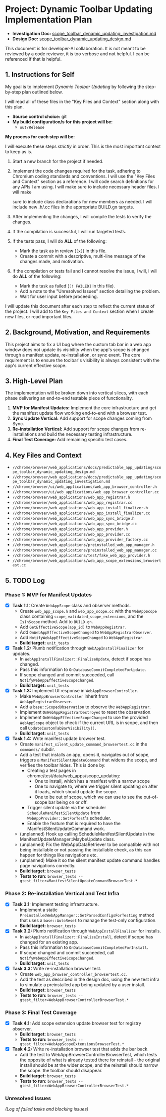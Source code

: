 # Project: Dynamic Toolbar Updating Implementation Plan

* **Investigation Doc:**
[scope_toolbar_dynamic_updating_investigation.md](scope_toolbar_dynamic_updating_investigation.md)
* **Design Doc:**
[scope_toolbar_dynamic_updating_design.md](scope_toolbar_dynamic_updating_design.md)

This document is for developer-AI collaboration. It is not meant to be reviewed
by a code reviewer, it is too verbose and not helpful. I can be referenced if
that is helpful.

## 1. Instructions for Self

My goal is to implement *Dynamic Toolbar Updating* by following the step-by-step plan
outlined below.

I will read all of these files in the "Key Files and Context" section along
with this plan.

-   **Source control choice:** git
-   **My build configuration/s for this project will be:**
    -    `out/Release`

**My process for each step will be:**

I will execute these steps *strictly* in order. This is the most important
context to keep as is.

1.  Start a new branch for the project if needed.
1.  Implement the code changes required for the task, adhering to Chromium
    coding standards and conventions. I will use the "Key Files and Context"
    section as a reference. I will code search definitions for any APIs I am
    using. I will make sure to include necessary header files. I will make

    sure to include class declarations for new members as needed. I will
    include new .h/.cc files in the appropriate BUILD.gn targets.
2.  After implementing the changes, I will compile the tests to verify the
    changes.
3.  If the compilation is successful, I will run targeted tests.
4.  If the tests pass, I will do **ALL** of the following:
    *   Mark the task as in review (`[x]`) in this file.
    *   Create a commit with a descriptive, multi-line message of
        the changes made, and motivation.
5.  If the compilation or tests fail and I cannot resolve the issue, I will, I
    will do **ALL** of the following:
    *   Mark the task as failed (`[! FAILED]` in this file).
    *   Add a note to the "Unresolved Issues" section detailing the problem.
    *   Wait for user input before proceeding.

I will update this document after each step to reflect the current status of
the project. I will add to the `Key Files and Context` section when I create
new files, or read important files.

## 2. Background, Motivation, and Requirements

This project aims to fix a UI bug where the custom tab bar in a web app window
does not update its visibility when the app's scope is changed through a
manifest update, re-installation, or sync event. The core requirement is to
ensure the toolbar's visibility is always consistent with the app's current
effective scope.

## 3. High-Level Plan

The implementation will be broken down into vertical slices, with each phase
delivering an end-to-end testable piece of functionality.
1.  **MVP for Manifest Updates:** Implement the core infrastructure and get the
    manifest update flow working end-to-end with a browser test.
2.  **Sync Update Vertical:** Add support for scope changes coming from Sync.
3.  **Re-installation Vertical:** Add support for scope changes from
    re-installations and build the necessary testing infrastructure.
4.  **Final Test Coverage:** Add remaining specific test cases.

## 4. Key Files and Context

*   `//chrome/browser/web_applications/docs/predictable_app_updating/scope_toolbar_dynamic_updating_design.md`
*   `//chrome/browser/web_applications/docs/predictable_app_updating/scope_toolbar_dynamic_updating_investigation.md`
*   `//chrome/browser/ui/web_applications/web_app_browser_controller.h`
*   `//chrome/browser/ui/web_applications/web_app_browser_controller.cc`
*   `//chrome/browser/web_applications/web_app_registrar.h`
*   `//chrome/browser/web_applications/web_app_registrar.cc`
*   `//chrome/browser/web_applications/web_app_install_finalizer.h`
*   `//chrome/browser/web_applications/web_app_install_finalizer.cc`
*   `//chrome/browser/web_applications/web_app_sync_bridge.h`
*   `//chrome/browser/web_applications/web_app_sync_bridge.cc`
*   `//chrome/browser/web_applications/web_app_provider.h`
*   `//chrome/browser/web_applications/web_app_provider.cc`
*   `//chrome/browser/web_applications/web_app_provider_factory.cc`
*   `//chrome/browser/web_applications/preinstalled_web_app_manager.h`
*   `//chrome/browser/web_applications/preinstalled_web_app_manager.cc`
*   `//chrome/browser/web_applications/test/fake_web_app_provider.h`
*   `//chrome/browser/web_applications/web_app_scope_extensions_browsertest.cc`

## 5. TODO Log

### Phase 1: MVP for Manifest Updates

*   [x] **Task 1.1:** Create `WebAppScope` class and observer methods.
    *   Create `web_app_scope.h` and `web_app_scope.cc` with the `WebAppScope`
        class containing `scope`, `validated_scope_extensions`, and the
        `IsInScope` method. Add to `BUILD.gn`.
    *   Add `GetEffectiveScope(app_id)` to `WebAppRegistrar`.
    *   Add `OnWebAppEffectiveScopeChanged` to `WebAppRegistrarObserver`.
    *   Add `NotifyWebAppEffectiveScopeChanged` to `WebAppRegistrar`.
    *   **Build target:** `unit_tests`
*   [x] **Task 1.2:** Plumb notification through `WebAppInstallFinalizer` for
    updates.
    *   In `WebAppInstallFinalizer::FinalizeUpdate`, detect if scope has
        changed.
    *   Pass this information to `OnDatabaseCommitCompletedForUpdate`.
    *   If scope changed and commit succeeded, call
        `NotifyWebAppEffectiveScopeChanged`.
    *   **Build target:** `unit_tests`
*   [x] **Task 1.3:** Implement UI response in `WebAppBrowserController`.
    *   Make `WebAppBrowserController` inherit from `WebAppRegistrarObserver`.
    *   Add a `base::ScopedObservation` to observe the `WebAppRegistrar`.
    *   Implement `OnWebAppRegistrarDestroyed` to reset the observation.
    *   Implement `OnWebAppEffectiveScopeChanged` to use the provided
        `WebAppScope` object to check if the current URL is in scope, and then
        call `UpdateCustomTabBarVisibility()`.
    *   **Build target:** `unit_tests`
*   [x] **Task 1.4:** Write manifest update browser test.
    *   Create `manifest_silent_update_command_browsertest.cc` in the
        `commands/` subdir.
    *   Add a test that installs an app, opens it, navigates out of scope,
        triggers a `ManifestSilentUpdateCommand` that widens the scope, and
        verifies the toolbar hides. This is done by:
        *   Creating a test pages in chrome/test/data/web_apps/scope_updating:
            *   One to install, which has a manifest with a narrow scope
            *   One to navigate to, where we trigger silent updating on after it
                loads, which should update the scope.
            *   One to be out of scope, which we can use to see the out-of-scope
                bar being on or off.
        *   Trigger silent update via the scheduler
            `ScheduleManifestSilentUpdate` from `WebAppProvider::GetForTest`'s
            scheduler.
        *   Enable the feature that is required to have the
            ManifestSilentUpdateCommand work.
    *   (unplanned) Hook up calling ScheduleManifestSilentUpdate in the
        ManifestUpdateManager::MaybeUpdate class.
    *   (unplanned) Fix the WebAppDataRetriever to be compatible with not being
        installable or not passing the installable check, as this can happen for
        things like navigations etc.
    *   (unplanned) Make it so the silent manifest update command handles page
        navigations correctly.
    *   **Build target:** `browser_tests`
    *   **Tests to run:** `browser_tests --gtest_filter=ManifestSilentUpdateCommandBrowserTest.*`

### Phase 2: Re-installation Vertical and Test Infra

*   [x] **Task 3.1:** Implement testing infrastructure.
    *   Implement a static `PreinstalledWebAppManager::SetParsedConfigsForTesting`
        method that uses a `base::AutoReset` to manage the test-only
        configuration.
    *   **Build target:** `browser_tests`
*   [x] **Task 3.2:** Plumb notification through `WebAppInstallFinalizer` for
    installs.
    *   In `WebAppInstallFinalizer::FinalizeInstall`, detect if scope has
        changed for an existing app.
    *   Pass this information to `OnDatabaseCommitCompletedForInstall`.
    *   If scope changed and commit succeeded, call
        `NotifyWebAppEffectiveScopeChanged`.
    *   **Build target:** `unit_tests`
*   [x] **Task 3.3:** Write re-installation browser test.
    *   Create `web_app_browser_controller_browsertest.cc`.
    *   Add the test as described in the design doc, using the new test infra
        to simulate a preinstalled app being updated by a user install.
    *   **Build target:** `browser_tests`
    *   **Tests to run:** `browser_tests --gtest_filter=WebAppBrowserControllerBrowserTest.*`


### Phase 3: Final Test Coverage

*   [x] **Task 4.1:** Add scope extension update browser test for registry
    observer.
    *   **Build target:** `browser_tests`
    *   **Tests to run:** `browser_tests
        --gtest_filter=WebAppScopeExtensionsBrowserTest.*`
*   [x] **Task 4.2:** Write re-installation browser test that adds the bar back.
    *   Add the test to WebAppBrowserControllerBrowserTest, which tests the
        opposite of what is already tested there for reinstall - the original
        install should be at the wider scope, and the reinstall should narrow
        the scope. the toolbar should disappear.
    *   **Build target:** `browser_tests`
    *   **Tests to run:** `browser_tests
        --gtest_filter=WebAppBrowserControllerBrowserTest.*`

### Unresolved Issues
*(Log of failed tasks and blocking issues)*
